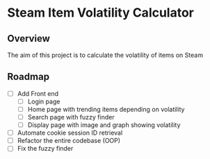 <!-- ROADMAP -->
# Steam Item Volatility Calculator

## Overview
The aim of this project is to calculate the volatility of items on Steam


## Roadmap

- [ ] Add Front end
    - [ ] Login page
    - [ ] Home page with trending items depending on volatility
    - [ ] Search page with fuzzy finder
    - [ ] Display page with image and graph showing volatility
- [ ] Automate cookie session ID retrieval
- [ ] Refactor the entire codebase (OOP)
- [ ] Fix the fuzzy finder